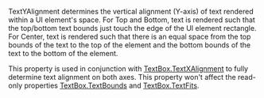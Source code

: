 TextYAlignment determines the vertical alignment (Y-axis) of text rendered within a UI element's space. For Top and Bottom, text is rendered such that the top/bottom text bounds just touch the edge of the UI element rectangle. For Center, text is rendered such that there is an equal space from the top bounds of the text to the top of the element and the bottom bounds of the text to the bottom of the element.

This property is used in conjunction with [TextBox.TextXAlignment](https://developer.roblox.com/api-reference/property/TextBox/TextXAlignment) to fully determine text alignment on both axes. This property won't affect the read-only properties [TextBox.TextBounds](https://developer.roblox.com/api-reference/property/TextBox/TextBounds) and [TextBox.TextFits](https://developer.roblox.com/api-reference/property/TextBox/TextFits).